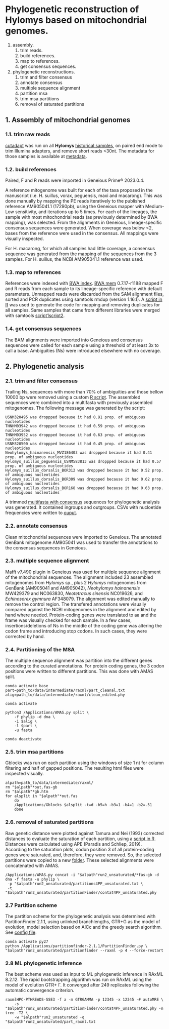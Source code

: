 # Phylogenetic reconstruction of Hylomys based on mitochondrial genomes.
1. assembly.
    1. trim reads.
    2. build references.
    3. map to references.
    4. get consensus sequences.
2. phylogenetic reconstructions.
    1. trim and filter consensus
    2. annotate consensus
    3. multiple sequence alignment
    4. partition msa
    5. trim msa partitions
    6. removal of saturated partitions

## 1. Assembly of mitochondrial genomes
### 1.1. trim raw reads

[cutadapt](code/1.mito_cutadapt.sh) was run on all **Hylomys** [historical samples](output/seqmeta.xlsx), on paired end mode to trim Illumina adapters, and remove short reads <30nt.
The metadata for those samples is available at [metadata](output/seqmeta.xlsx).

### 1.2. build references

Paired, F and R reads were imported in Geneious Prime® 2023.0.4. 

A reference mitogenome was built for each of the taxa proposed in the manuscript (i.e. H. suillus, vorax, peguensis, maxi and macarong). This was done manually by mapping the PE reads iteratively to the published reference AM905041.1 (17290pb), using the Geneious mapper with Medium-Low sensitivity, and iterations up to 5 times. For each of the lineages, the sample with most mitochondrial reads (as previously determined by BWA mapping), was selected. From the alignments in Geneious, lineage-specific consensus sequences were generated. When coverage was below <2, bases from the reference were used in the consensus. All mappings were visually inspected.

For H. macarong, for which all samples had little coverage, a consensus sequence was generated from the mapping of the sequences from the 3 samples. For H. suillus, the NCBI AM905041.1 reference was used.

### 1.3. map to references

References were indexed with [BWA index](code/2.1.bwa-index-mito.sh).
[BWA mem](code/2.2.bwa-mem-mapped-sort-rmdup.sh) 0.7.17-r1188 mapped F and R reads from each sample to its lineage-specific reference with default parameters.
Unmapped reads were discarded from the SAM alignment files, sorted and PCR duplicates using samtools rmdup (version 1.16.1).
A [script in R](code/2.0.create-BWA-samtools-input.R) was used to generate the code for mapping and removing duplicates for all samples.
Same samples that came from different libraries were merged with samtools [script1](code/2.3.generate_samtools_merge_input.R)[script2](code/2.4.samtools_merge.sh).

### 1.4. get consensus sequences
The BAM alignments were imported into Geneious and consensus sequences were called for each sample using a threshold of at least 3x to call a base. Ambiguities (Ns) were introduced elsewhere with no coverage.

## 2. Phylogenetic analysis
### 2.1. trim and filter consensus
Trailing Ns, sequences with more than 70% of ambiguities and those bellow 10000 bp were removed using a custom [R script](code/3.clean_consensus_and_generate_inputML.sh).
The assembled sequences were combined into a multifasta with previously assembled mitogenomes.
The following message was generated by the script:
```
USNM320495 was droppped because it had 0.91 prop. of ambiguous nucleotides
THNHM03942 was droppped because it had 0.59 prop. of ambiguous nucleotides
THNHM03952 was droppped because it had 0.63 prop. of ambiguous nucleotides
USNM320500 was droppped because it had 0.45 prop. of ambiguous nucleotides
Neohylomys_hainanensis_MVZ186403 was droppped because it had 0.41 prop. of ambiguous nucleotides
Hylomys_suillus_peguensis_USNM583813 was droppped because it had 0.57 prop. of ambiguous nucleotides
Hylomys_suillus_dorsalis_BOR312 was droppped because it had 0.52 prop. of ambiguous nucleotides
Hylomys_suillus_dorsalis_BOR309 was droppped because it had 0.62 prop. of ambiguous nucleotides
Hylomys_suillus_dorsalis_BOR168 was droppped because it had 0.63 prop. of ambiguous nucleotides
```
A trimmed [multifasta with consensus](data/intermediate/clean_mitos.fasta) sequences for phylogenetic analysis was generated. It contained ingroups and outgroups. CSVs with nucloetide frequencies were written to [ouput](ouput).

### 2.2. annotate consensus
Clean mitochondrial sequences were imported to Geneious.
The annotated GenBank mitogenome AM905041 was used to transfer the annotations to the consensus sequences in Geneious.

### 2.3. multiple sequence alignment
Mafft v7.490 plugin in Geneious was used for multiple sequence alignment of the mitochondrial sequences. The alignment included 23 assembled mitogenomes from *Hylomys* sp., plus 2 *Hylomys* mitogenomes from GenBank (AM905041 and AM905042), _Neohylomys hainanensis_ MW429379 and NC063830, _Neotetracus sinensis_ NC019626, and _Echinosorex gymnura_ AF348079.
The alignment was edited manually to remove the control region. The transfered annotations were visually compared against the NCBI mitogenomes in the alignment and edited by hand where needed. Protein-coding genes were translated to aa and the frame was visually checked for each sample. In a few cases, insertions/deletions of Ns in the middle of the coding gene was altering the codon frame and introducing stop codons. In such cases, they were corrected by hand.

### 2.4. Partitioning of the MSA

The multiple sequence alignment was partition into the different genes according to the curated annotations. For protein coding genes, the 3 codon positions were written to different partitions. This was done with AMAS split.

```
conda activate base
part=path_to/data/intermediate/raxml/part_cleanal.txt
alig=path_to/data/intermediate/raxml/clean_edited.phy

conda activate

python3 /Applications/AMAS.py split \
    -f phylip -d dna \
    -i $alig \
    -l $part \
    -u fasta

conda deactivate
```
### 2.5. trim msa partitions

Gblocks was run on each partition using the windows of size 1 nt for column filtering and half of gapped positions. The resulting html files were inspected visually.

```
alpath=path_to/data/intermediate/raxml/
rm "$alpath"*out.fas-gb
rm "$alpath"*gb.htm
for alsplit in "$alpath"*out.fas
    do
    /Applications/Gblocks $alsplit -t=d -b5=h -b3=1 -b4=1 -b2=.51
    done
```

### 2.6. removal of saturated partitions

Raw genetic distance were plotted against Tamura and Nei (1993) corrected distances to evaluate the saturation of each partition, using a [script in R](code/4.saturation_plots.R). Distances were calculated using APE (Paradis and Schliep, 2019).
According to the saturation plots, codon position 3 of all protein-coding genes were saturated, and, therefore, they were removed. So, the selected partitions were copied to a new [folder](data/intermediate/raxml/run2_unsaturated).
These selected alignments were concatenated with AMAS.

```
/Applications/AMAS.py concat -i "$alpath"run2_unsaturated/*fas-gb -d dna -f fasta -u phylip \
 -p "$alpath"run2_unsaturated/partitions4PF_unsaturated.txt \
 -t "$alpath"run2_unsaturated/partitionFinder/contat4PF_unsaturated.phy
```

### 2.7 Partition scheme

The partition scheme for the phylogenetic analysis was determined with PartitionFinder 2.1.1, using unlinked branchlengths, GTR+G as the model of evolution, model selection based on AICc and the greedy search algorithm. See [config file](data/intermediate/raxml/run2_unsaturated/partitionFinder/partition_finder.cfg).

```
conda activate py27
python /Applications/partitionfinder-2.1.1/PartitionFinder.py \
"$alpath"run2_unsaturated/partitionfinder --raxml -p 4 --force-restart
```

### 2.8 ML phylogenetic inference

The best scheme was used as input to ML phylogenetic inference in RAxML 8.2.12. The rapid bootstrapping algorithm was run on RAxML using the model of evolution GTR+ Γ. It converged after 249 replicates following the automatic convergence criterion.

```
raxmlHPC-PTHREADS-SSE3 -f a -m GTRGAMMA -p 12345 -x 12345 -# autoMRE \
    -s "$alpath"run2_unsaturated/partitionFinder/contat4PF_unsaturated.phy -n tree -T2 \
    -w "$alpath"run2_unsaturated -q "$alpath"run2_unsaturated/part_raxml.txt
```

